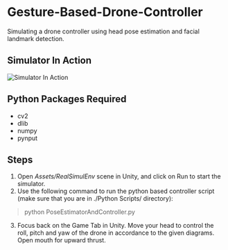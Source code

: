 # Gesture-Based-Drone-Controller
Simulating a drone controller using head pose estimation and facial landmark detection.

## Simulator In Action

![Simulator In Action](Media/SimulatorDemo.gif)

## Python Packages Required
* cv2
* dlib
* numpy
* pynput

## Steps
1. Open *Assets/RealSimulEnv* scene in Unity, and click on Run to start the simulator.
2. Use the following command to run the python based controller script (make sure that you are in ./Python Scripts/ directory):
> python PoseEstimatorAndController.py
3. Focus back on the Game Tab in Unity. Move your head to control the roll, pitch and yaw of the drone in accordance to the given diagrams. Open mouth for upward thrust.





